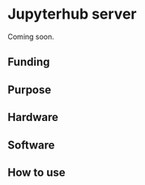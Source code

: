 # Jupyterhub server

Coming soon.

## Funding

## Purpose

## Hardware

## Software

## How to use




